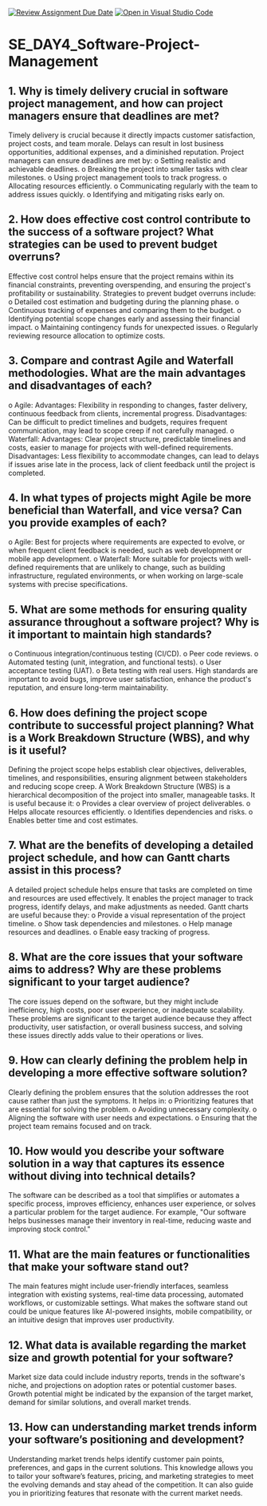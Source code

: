 [![Review Assignment Due Date](https://classroom.github.com/assets/deadline-readme-button-22041afd0340ce965d47ae6ef1cefeee28c7c493a6346c4f15d667ab976d596c.svg)](https://classroom.github.com/a/9pw6JKcu)
[![Open in Visual Studio Code](https://classroom.github.com/assets/open-in-vscode-2e0aaae1b6195c2367325f4f02e2d04e9abb55f0b24a779b69b11b9e10269abc.svg)](https://classroom.github.com/online_ide?assignment_repo_id=18468200&assignment_repo_type=AssignmentRepo)
# SE_DAY4_Software-Project-Management
## 1. Why is timely delivery crucial in software project management, and how can project managers ensure that deadlines are met?
Timely delivery is crucial because it directly impacts customer satisfaction, project costs, and team morale. Delays can result in lost business opportunities, additional expenses, and a diminished reputation. Project managers can ensure deadlines are met by:
o	Setting realistic and achievable deadlines.
o	Breaking the project into smaller tasks with clear milestones.
o	Using project management tools to track progress.
o	Allocating resources efficiently.
o	Communicating regularly with the team to address issues quickly.
o	Identifying and mitigating risks early on.

## 2. How does effective cost control contribute to the success of a software project? What strategies can be used to prevent budget overruns?
Effective cost control helps ensure that the project remains within its financial constraints, preventing overspending, and ensuring the project's profitability or sustainability. Strategies to prevent budget overruns include:
o	Detailed cost estimation and budgeting during the planning phase.
o	Continuous tracking of expenses and comparing them to the budget.
o	Identifying potential scope changes early and assessing their financial impact.
o	Maintaining contingency funds for unexpected issues.
o	Regularly reviewing resource allocation to optimize costs.

## 3. Compare and contrast Agile and Waterfall methodologies. What are the main advantages and disadvantages of each?
o	Agile: 
 Advantages: Flexibility in responding to changes, faster delivery, continuous feedback from clients, incremental progress.
 Disadvantages: Can be difficult to predict timelines and budgets, requires frequent communication, may lead to scope creep if not carefully managed.
o	Waterfall: 
 Advantages: Clear project structure, predictable timelines and costs, easier to manage for projects with well-defined requirements.
 Disadvantages: Less flexibility to accommodate changes, can lead to delays if issues arise late in the process, lack of client feedback until the project is completed.

## 4. In what types of projects might Agile be more beneficial than Waterfall, and vice versa? Can you provide examples of each?
o	Agile: Best for projects where requirements are expected to evolve, or when frequent client feedback is needed, such as web development or mobile app development.
o	Waterfall: More suitable for projects with well-defined requirements that are unlikely to change, such as building infrastructure, regulated environments, or when working on large-scale systems with precise specifications.

## 5. What are some methods for ensuring quality assurance throughout a software project? Why is it important to maintain high standards?
o	Continuous integration/continuous testing (CI/CD).
o	Peer code reviews.
o	Automated testing (unit, integration, and functional tests).
o	User acceptance testing (UAT).
o	Beta testing with real users. High standards are important to avoid bugs, improve user satisfaction, enhance the product's reputation, and ensure long-term maintainability.

## 6. How does defining the project scope contribute to successful project planning? What is a Work Breakdown Structure (WBS), and why is it useful?
Defining the project scope helps establish clear objectives, deliverables, timelines, and responsibilities, ensuring alignment between stakeholders and reducing scope creep. A Work Breakdown Structure (WBS) is a hierarchical decomposition of the project into smaller, manageable tasks. It is useful because it:
o	Provides a clear overview of project deliverables.
o	Helps allocate resources efficiently.
o	Identifies dependencies and risks.
o	Enables better time and cost estimates.

## 7. What are the benefits of developing a detailed project schedule, and how can Gantt charts assist in this process?
A detailed project schedule helps ensure that tasks are completed on time and resources are used effectively. It enables the project manager to track progress, identify delays, and make adjustments as needed. Gantt charts are useful because they:
o	Provide a visual representation of the project timeline.
o	Show task dependencies and milestones.
o	Help manage resources and deadlines.
o	Enable easy tracking of progress.

## 8. What are the core issues that your software aims to address? Why are these problems significant to your target audience?
The core issues depend on the software, but they might include inefficiency, high costs, poor user experience, or inadequate scalability. These problems are significant to the target audience because they affect productivity, user satisfaction, or overall business success, and solving these issues directly adds value to their operations or lives.

## 9. How can clearly defining the problem help in developing a more effective software solution?
Clearly defining the problem ensures that the solution addresses the root cause rather than just the symptoms. It helps in:
o	Prioritizing features that are essential for solving the problem.
o	Avoiding unnecessary complexity.
o	Aligning the software with user needs and expectations.
o	Ensuring that the project team remains focused and on track.

## 10. How would you describe your software solution in a way that captures its essence without diving into technical details?
The software can be described as a tool that simplifies or automates a specific process, improves efficiency, enhances user experience, or solves a particular problem for the target audience. For example, "Our software helps businesses manage their inventory in real-time, reducing waste and improving stock control."

## 11. What are the main features or functionalities that make your software stand out?
The main features might include user-friendly interfaces, seamless integration with existing systems, real-time data processing, automated workflows, or customizable settings. What makes the software stand out could be unique features like AI-powered insights, mobile compatibility, or an intuitive design that improves user productivity.

## 12. What data is available regarding the market size and growth potential for your software?
Market size data could include industry reports, trends in the software's niche, and projections on adoption rates or potential customer bases. Growth potential might be indicated by the expansion of the target market, demand for similar solutions, and overall market trends.

## 13. How can understanding market trends inform your software’s positioning and development?
Understanding market trends helps identify customer pain points, preferences, and gaps in the current solutions. This knowledge allows you to tailor your software’s features, pricing, and marketing strategies to meet the evolving demands and stay ahead of the competition. It can also guide you in prioritizing features that resonate with the current market needs.
